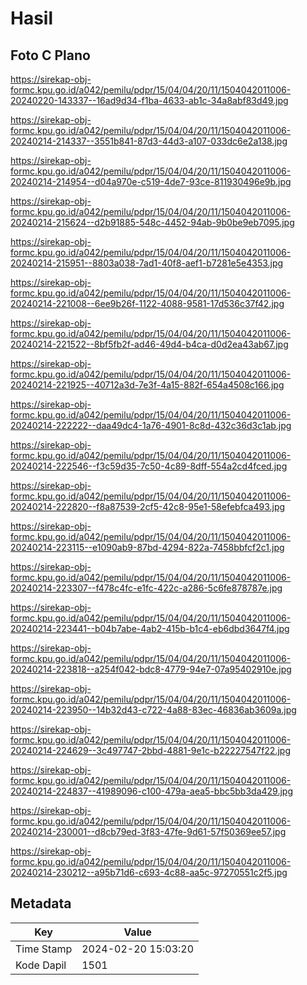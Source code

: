 # Hasil

## Foto C Plano

https://sirekap-obj-formc.kpu.go.id/a042/pemilu/pdpr/15/04/04/20/11/1504042011006-20240220-143337--16ad9d34-f1ba-4633-ab1c-34a8abf83d49.jpg

https://sirekap-obj-formc.kpu.go.id/a042/pemilu/pdpr/15/04/04/20/11/1504042011006-20240214-214337--3551b841-87d3-44d3-a107-033dc6e2a138.jpg

https://sirekap-obj-formc.kpu.go.id/a042/pemilu/pdpr/15/04/04/20/11/1504042011006-20240214-214954--d04a970e-c519-4de7-93ce-811930496e9b.jpg

https://sirekap-obj-formc.kpu.go.id/a042/pemilu/pdpr/15/04/04/20/11/1504042011006-20240214-215624--d2b91885-548c-4452-94ab-9b0be9eb7095.jpg

https://sirekap-obj-formc.kpu.go.id/a042/pemilu/pdpr/15/04/04/20/11/1504042011006-20240214-215951--8803a038-7ad1-40f8-aef1-b7281e5e4353.jpg

https://sirekap-obj-formc.kpu.go.id/a042/pemilu/pdpr/15/04/04/20/11/1504042011006-20240214-221008--6ee9b26f-1122-4088-9581-17d536c37f42.jpg

https://sirekap-obj-formc.kpu.go.id/a042/pemilu/pdpr/15/04/04/20/11/1504042011006-20240214-221522--8bf5fb2f-ad46-49d4-b4ca-d0d2ea43ab67.jpg

https://sirekap-obj-formc.kpu.go.id/a042/pemilu/pdpr/15/04/04/20/11/1504042011006-20240214-221925--40712a3d-7e3f-4a15-882f-654a4508c166.jpg

https://sirekap-obj-formc.kpu.go.id/a042/pemilu/pdpr/15/04/04/20/11/1504042011006-20240214-222222--daa49dc4-1a76-4901-8c8d-432c36d3c1ab.jpg

https://sirekap-obj-formc.kpu.go.id/a042/pemilu/pdpr/15/04/04/20/11/1504042011006-20240214-222546--f3c59d35-7c50-4c89-8dff-554a2cd4fced.jpg

https://sirekap-obj-formc.kpu.go.id/a042/pemilu/pdpr/15/04/04/20/11/1504042011006-20240214-222820--f8a87539-2cf5-42c8-95e1-58efebfca493.jpg

https://sirekap-obj-formc.kpu.go.id/a042/pemilu/pdpr/15/04/04/20/11/1504042011006-20240214-223115--e1090ab9-87bd-4294-822a-7458bbfcf2c1.jpg

https://sirekap-obj-formc.kpu.go.id/a042/pemilu/pdpr/15/04/04/20/11/1504042011006-20240214-223307--f478c4fc-e1fc-422c-a286-5c6fe878787e.jpg

https://sirekap-obj-formc.kpu.go.id/a042/pemilu/pdpr/15/04/04/20/11/1504042011006-20240214-223441--b04b7abe-4ab2-415b-b1c4-eb6dbd3647f4.jpg

https://sirekap-obj-formc.kpu.go.id/a042/pemilu/pdpr/15/04/04/20/11/1504042011006-20240214-223818--a254f042-bdc8-4779-94e7-07a95402910e.jpg

https://sirekap-obj-formc.kpu.go.id/a042/pemilu/pdpr/15/04/04/20/11/1504042011006-20240214-223950--14b32d43-c722-4a88-83ec-46836ab3609a.jpg

https://sirekap-obj-formc.kpu.go.id/a042/pemilu/pdpr/15/04/04/20/11/1504042011006-20240214-224629--3c497747-2bbd-4881-9e1c-b22227547f22.jpg

https://sirekap-obj-formc.kpu.go.id/a042/pemilu/pdpr/15/04/04/20/11/1504042011006-20240214-224837--41989096-c100-479a-aea5-bbc5bb3da429.jpg

https://sirekap-obj-formc.kpu.go.id/a042/pemilu/pdpr/15/04/04/20/11/1504042011006-20240214-230001--d8cb79ed-3f83-47fe-9d61-57f50369ee57.jpg

https://sirekap-obj-formc.kpu.go.id/a042/pemilu/pdpr/15/04/04/20/11/1504042011006-20240214-230212--a95b71d6-c693-4c88-aa5c-97270551c2f5.jpg


## Metadata

| Key        | Value               |
| ---------- | ------------------- |
| Time Stamp | 2024-02-20 15:03:20 |
| Kode Dapil | 1501                |



